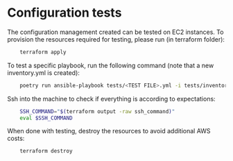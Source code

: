 # Configuration tests

The configuration management created can be tested on EC2 instances.
To provision the resources required for testing, please run (in terraform folder):

```bash
    terraform apply
```

To test a specific playbook, run the following command (note that a new inventory.yml is created):

```bash
    poetry run ansible-playbook tests/<TEST FILE>.yml -i tests/inventory.yml --ask-vault-pass
```

Ssh into the machine to check if everything is according to expectations:

```bash
    SSH_COMMAND="$(terraform output -raw ssh_command)"
    eval $SSH_COMMAND
```

When done with testing, destroy the resources to avoid additional AWS costs:

```bash
    terraform destroy
```